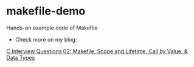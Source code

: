# makefile-demo
Hands-on example code of Makefile

- Check more on my blog: 

[C Interview Questions 02: Makefile, Scope and Lifetime, Call by Value, & Data Types](https://yc-kuo.medium.com/c-interview-questions-02-makefile-scope-and-lifetime-call-by-value-data-type-f79ccea0af74)